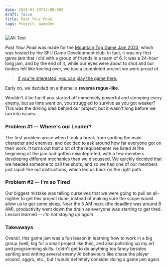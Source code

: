 ```yaml
---
date: 2024-01-10T12:00:00Z
draft: false
title: Past Your Peak
tags: Project, GameDev
---
```


![Alt Text](/posts/images/pastyourpeak.png)

*Past Your Peak* was made for the [Mountain Top Game Jam 2023](https://itch.io/jam/mountain-top-game-jam-2023), which was hosted by the SFU Game Development club. In fact, it was my first game jam that I did with a group of friends in a team of 6. It was a 24-hour long jam, and by the end of it, while our eyes were about to shut and our bodies felt like keeling over, we had a completed project we were proud of. 

> [If you're interested, you can play the game here.](https://bryd.itch.io/past-your-peak)

Early on, we decided on a theme: a **reverse rogue-like**.

Wouldn't it be fun if you started off immensely powerful and stomping every enemy, but as time went on, you struggled to survive as you got weaker? This was the driving idea behind our project, but it wasn't long before we ran into issues...

### Problem #1 -- Where's our Leader?

The first problem arose when I took a break from spriting the main character and enemies, and decided to ask around how far everyone got on their work. It turns out that a lot of the requirements we listed at the beginning of the jam had gotten misintepreted, with a few members developing different mechanics than we discussed. We quickly decided that we needed someone to call the shots, and so we had one of our members just rapid-fire out instructions, which led us back on the right path.

### Problem #2 -- I'm so Tired

Our biggest mistake was telling ourselves that we were going to pull an all-nighter to get this project done, instead of making sure the scope would allow us to get some sleep. Near the 5 AM mark (the deadline was around 8 AM), productivity went down the drain as everyone was starting to get tired. Lesson learned -- *I'm not staying up again*.

### Takeaways

Overall, this game jam was a fun lesson in learning how to work in a big group (well, big for a small project like this), and also polishing up my art and programming skills. I didn't get to do anything too fancy besides spriting and writing several enemy AI behaviours like chase the player around, aggro, etc., but I would definitely consider doing a game jam again.  